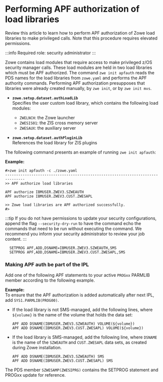 # Performing APF authorization of load libraries

Review this article to learn how to perform APF authorization of Zowe load libraries to make privileged calls. Note that this procedure requires elevated permissions.

:::info Required role: security administrator
:::

Zowe contains load modules that require access to make privileged z/OS security manager calls. These load modules are held in two load libraries which must be APF authorized. The command `zwe init apfauth` reads the PDS names for the load libraries from `zowe.yaml` and performs the APF authority commands. Performing APF authorization presupposes that libraries were already created manually, by `zwe init`, or by  `zwe init mvs`.

- **`zowe.setup.dataset.authLoadLib`**  
 Specifies the user custom load library, which contains the following load modules:
   * `ZWELNCH`: the Zowe launcher
   * `ZWESIS01`: the ZIS cross memory server
   * `ZWESAUX`: the auxiliary server

- **`zowe.setup.dataset.authPluginLib`**  
 References the load library for ZIS plugins

The following command presents an example of running `zwe init apfauth`:

**Example:**
```
#>zwe init apfauth -c ./zowe.yaml
-------------------------------------------------------------------------------
>> APF authorize load libraries

APF authorize IBMUSER.ZWEV3.SZWEAUTH
APF authorize IBMUSER.ZWEV3.CUST.ZWESAPL

>> Zowe load libraries are APF authorized successfully.
#>
```
:::tip
If you do not have permissions to update your security configurations, append the flag `--security-dry-run` to have the command echo the commands that need to be run without executing the command. We recommend you inform your security administrator to review your job content.
:::

```
  SETPROG APF,ADD,DSNAME=IBMUSER.ZWEV3.SZWEAUTH,SMS
  SETPROG APF,ADD,DSNAME=IBMUSER.ZWEV3.CUST.ZWESAPL,SMS
```

### Making APF auth be part of the IPL

Add one of the following APF statements to your active `PROGxx` PARMLIB member according to the following example.

**Example:**  
To ensure that the APF authorization is added automatically after next IPL, add `SYS1.PARMLIB(PROG00)`. 
 

- If the load library is not SMS-managed, add the following lines, where `${volume}` is the name of the volume that holds the data set:
  ```
  APF ADD DSNAME(IBMUSER.ZWEV3.SZWEAUTH) VOLUME(${volume})
  APF ADD DSNAME(IBMUSER.ZWEV3.CUST.ZWESAPL) VOLUME(${volume})
  ```
- If the load library is SMS-managed, add the following line, where `DSNAME` is the name of the `SZWEAUTH` and `CUST.ZWESAPL` data sets, as created during Zowe installation.
  
  ```
  APF ADD DSNAME(IBMUSER.ZWEV3.SZWEAUTH) SMS
  APF ADD DSNAME(IBMUSER.ZWEV3.CUST.ZWESAPL) SMS
  ```


The PDS member `SZWESAMP(ZWESIPRG)` contains the SETPROG statement and PROGxx update for reference.
